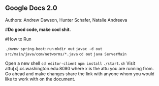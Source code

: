 Google Docs 2.0
---------------
Authors: Andrew Dawson, Hunter Schafer, Natalie Andreeva

#**Do good code, make cool shit.**

#How to Run

`./mvnw spring-boot:run`
`mkdir out`
`javac -d out src/main/java/com/networms/*.java`
`cd out`
`java ServerMain`

Open a new shell
`cd editor-client`
`npm install`
`./start.sh`
Visit attu[x].cs.washington.edu:8080 where x is the attu you are running from.
Go ahead and make changes share the link with anyone whom you would like to work 
with on the document.
